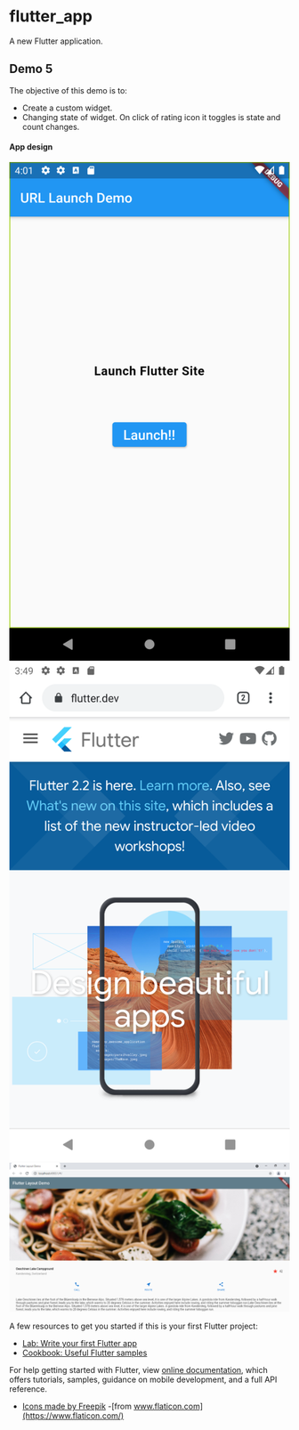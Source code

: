 # flutter_app

A new Flutter application.

## Demo 5

The objective of this demo is to:
- Create a custom widget.
- Changing state of widget. On click of rating icon it toggles is state and count changes.

#### App design ####
![picture alt](https://raw.githubusercontent.com/HimanshuSharma13/Flutter/feature_d5_stateful_widget/screens/home1.png "App design screens")
![picture alt](https://raw.githubusercontent.com/HimanshuSharma13/Flutter/feature_d5_stateful_widget/screens/home2.png "App design screens")
![picture alt](https://raw.githubusercontent.com/HimanshuSharma13/Flutter/feature_d5_stateful_widget/screens/web.PNG "App design screens")


A few resources to get you started if this is your first Flutter project:

- [Lab: Write your first Flutter app](https://flutter.dev/docs/get-started/codelab)
- [Cookbook: Useful Flutter samples](https://flutter.dev/docs/cookbook)

For help getting started with Flutter, view 
[online documentation](https://flutter.dev/docs), which offers tutorials,
samples, guidance on mobile development, and a full API reference.

- [Icons made by Freepik](https://www.freepik.com)
 -[from www.flaticon.com](https://www.flaticon.com/)
